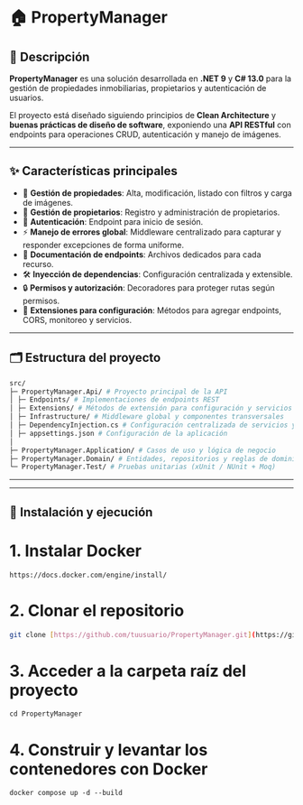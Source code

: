 # 🏠 PropertyManager

## 📖 Descripción
**PropertyManager** es una solución desarrollada en **.NET 9** y **C# 13.0** para la gestión de propiedades inmobiliarias, propietarios y autenticación de usuarios.  

El proyecto está diseñado siguiendo principios de **Clean Architecture** y **buenas prácticas de diseño de software**, exponiendo una **API RESTful** con endpoints para operaciones CRUD, autenticación y manejo de imágenes.

---

## ✨ Características principales
- 📌 **Gestión de propiedades**: Alta, modificación, listado con filtros y carga de imágenes.  
- 👤 **Gestión de propietarios**: Registro y administración de propietarios.  
- 🔐 **Autenticación**: Endpoint para inicio de sesión.  
- ⚡ **Manejo de errores global**: Middleware centralizado para capturar y responder excepciones de forma uniforme.  
- 📑 **Documentación de endpoints**: Archivos dedicados para cada recurso.  
- 🛠️ **Inyección de dependencias**: Configuración centralizada y extensible.  
- 🔒 **Permisos y autorización**: Decoradores para proteger rutas según permisos.  
- 🧩 **Extensiones para configuración**: Métodos para agregar endpoints, CORS, monitoreo y servicios.  

---

## 🗂️ Estructura del proyecto
```bash
src/
├─ PropertyManager.Api/ # Proyecto principal de la API
│ ├─ Endpoints/ # Implementaciones de endpoints REST
│ ├─ Extensions/ # Métodos de extensión para configuración y servicios
│ ├─ Infrastructure/ # Middleware global y componentes transversales
│ ├─ DependencyInjection.cs # Configuración centralizada de servicios y dependencias
│ ├─ appsettings.json # Configuración de la aplicación
│
├─ PropertyManager.Application/ # Casos de uso y lógica de negocio
├─ PropertyManager.Domain/ # Entidades, repositorios y reglas de dominio
└─ PropertyManager.Test/ # Pruebas unitarias (xUnit / NUnit + Moq)
```

---


---

## 🚀 Instalación y ejecución

# 1. Instalar Docker
```
https://docs.docker.com/engine/install/
```

# 2. Clonar el repositorio
```bash
git clone [https://github.com/tuusuario/PropertyManager.git](https://github.com/clayosorio/RealEstate.PropertyManager.git)
```

# 3. Acceder a la carpeta raíz del proyecto
```
cd PropertyManager
```

# 4. Construir y levantar los contenedores con Docker
```
docker compose up -d --build
```
